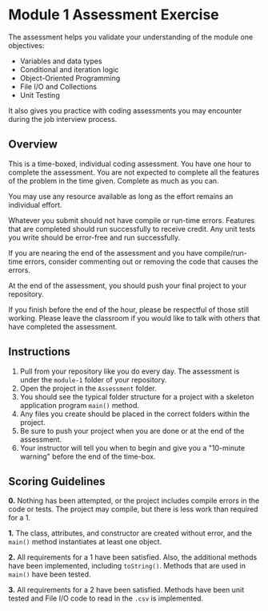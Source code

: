 # Module 1 Assessment Exercise

The assessment helps you validate your understanding of the module one objectives:

* Variables and data types
* Conditional and iteration logic
* Object-Oriented Programming
* File I/O and Collections
* Unit Testing

It also gives you practice with coding assessments you may encounter during the job interview process.

## Overview

This is a time-boxed, individual coding assessment. You have one hour to complete the assessment. You are not expected to complete all the features of the problem in the time given. Complete as much as you can.

You may use any resource available as long as the effort remains an individual effort.

Whatever you submit should not have compile or run-time errors. Features that are completed should run successfully to receive credit. Any unit tests you write should be error-free and run successfully.

If you are nearing the end of the assessment and you have compile/run-time errors, consider commenting out or removing the code that causes the errors.

At the end of the assessment, you should push your final project to your repository.

If you finish before the end of the hour, please be respectful of those still working. Please leave the classroom if you would like to talk with others that have completed the assessment.

## Instructions

1. Pull from your repository like you do every day. The assessment is under the `module-1` folder of your repository.
2. Open the project in the `Assessment` folder.
3. You should see the typical folder structure for a project with a skeleton application program `main()` method.
4. Any files you create should be placed in the correct folders within the project.
5. Be sure to push your project when you are done or at the end of the assessment.
6. Your instructor will tell you when to begin and give you a "10-minute warning" before the end of the time-box.

## Scoring Guidelines

**0.** Nothing has been attempted, or the project includes compile errors in the code or tests. The project may compile, but there is less work than required for a 1.

**1.** The class, attributes, and constructor are created without error, and the `main()` method instantiates at least one object.

**2.** All requirements for a 1 have been satisfied. Also, the additional methods have been implemented, including `toString()`. Methods that are used in `main()` have been tested.

**3.** All requirements for a 2 have been satisfied. Methods have been unit tested and File I/O code to read in the `.csv` is implemented.